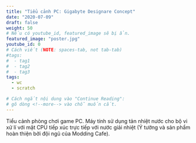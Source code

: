 ```yaml
---
title: "Tiểu cảnh PC: Gigabyte Designare Concept"
date: "2020-07-09"
draft: false
weight: 50
# Nếu có youtube_id, featured_image sẽ bị ẩn.
featured_image: "poster.jpg"
youtube_id: 0
# Cách viết (NOTE: spaces-tab, not tab-tab)
#tags:
#  - tag1
#  - tag2
#  - tag3
tags:
  - wc
  - scratch

# Cách ngắt nội dung vào "Continue Reading":
# gõ dòng <!--more--> vào chỗ muốn cắt.
---
```


Tiểu cảnh phòng chơi game PC. Máy tính sử dụng tản nhiệt nước cho bộ vi xử lí với mặt CPU tiếp xúc trực tiếp với nước giải nhiệt (Ý tưởng và sản phẩm hoàn thiện bởi đội ngũ của Modding Cafe).
